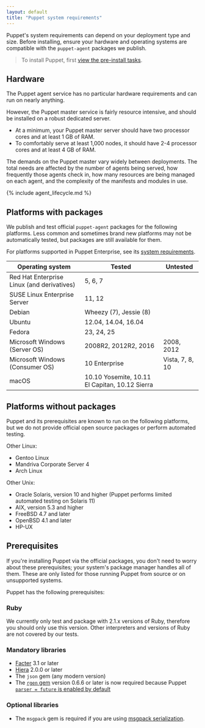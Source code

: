 ```yaml
---
layout: default
title: "Puppet system requirements"
---
```


Puppet's system requirements can depend on your deployment type and size. Before installing, ensure your hardware and operating systems are compatible with the `puppet-agent` packages we publish.

> To install Puppet, first [view the pre-install tasks](./install_pre.html).

## Hardware

The Puppet agent service has no particular hardware requirements and can run on nearly anything.

However, the Puppet master service is fairly resource intensive, and should be installed on a robust dedicated server.

* At a minimum, your Puppet master server should have two processor cores and at least 1 GB of RAM.
* To comfortably serve at least 1,000 nodes, it should have 2-4 processor cores and at least 4 GB of RAM.

The demands on the Puppet master vary widely between deployments. The total needs are affected by the number of agents being served, how frequently those agents check in, how many resources are being managed on each agent, and the complexity of the manifests and modules in use.

{% include agent_lifecycle.md %}

## Platforms with packages

We publish and test official `puppet-agent` packages for the following platforms. Less common and sometimes brand new platforms may not be automatically tested, but packages are still available for them.

For platforms supported in Puppet Enterprise, see its [system requirements]({{pe}}/sys_req_os.html).

| Operating system                           | Tested                                         | Untested        |
|--------------------------------------------|------------------------------------------------|-----------------|
| Red Hat Enterprise Linux (and derivatives) | 5, 6, 7                                        |                 |
| SUSE Linux Enterprise Server               | 11, 12                                         |                 |
| Debian                                     | Wheezy (7), Jessie (8)                         |                 |
| Ubuntu                                     | 12.04, 14.04, 16.04                            |                 |
| Fedora                                     | 23, 24, 25                                     |                 |
| Microsoft Windows (Server OS)              | 2008R2, 2012R2, 2016                           | 2008, 2012      |
| Microsoft Windows (Consumer OS)            | 10 Enterprise                                  | Vista, 7, 8, 10 |
| macOS                                      | 10.10 Yosemite, 10.11 El Capitan, 10.12 Sierra |                 |

## Platforms without packages

Puppet and its prerequisites are known to run on the following platforms, but we do not provide official open source packages or perform automated testing.

Other Linux:

* Gentoo Linux
* Mandriva Corporate Server 4
* Arch Linux

Other Unix:

* Oracle Solaris, version 10 and higher (Puppet performs limited automated testing on Solaris 11)
* AIX, version 5.3 and higher
* FreeBSD 4.7 and later
* OpenBSD 4.1 and later
* HP-UX

## Prerequisites

If you're installing Puppet via the official packages, you don't need to worry about these prerequisites; your system's package manager handles all of them. These are only listed for those running Puppet from source or on unsupported systems.

Puppet has the following prerequisites:

### Ruby

We currently only test and package with 2.1.x versions of Ruby, therefore you should only use this version. Other interpreters and versions of Ruby are not covered by our tests.

### Mandatory libraries

* [Facter]({{facter}}/) 3.1 or later
* [Hiera]({{hiera}}/) 2.0.0 or later
* The `json` gem (any modern version)
* The [`rgen` gem](http://ruby-gen.org/downloads) version 0.6.6 or later is now required because Puppet [`parser = future` is enabled by default](./lang_updating_manifests.html)

### Optional libraries

* The `msgpack` gem is required if you are using [msgpack serialization](./experiments_msgpack.html).
